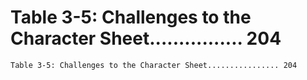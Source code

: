 # Table 3-5: Challenges to the Character Sheet................ 204

```
Table 3-5: Challenges to the Character Sheet................ 204
```
